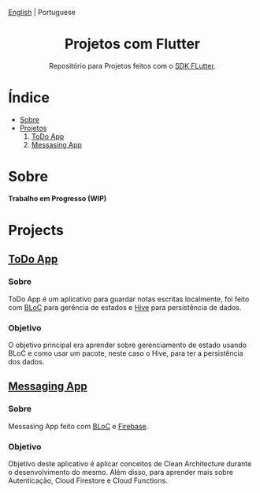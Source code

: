 [English](./README.md) | Portuguese

<h1 align="center">Projetos com Flutter</h1>

<div align="center">

Repositório para Projetos feitos com o [SDK FLutter](https://flutter.dev/).

</div>

# Índice

- [Sobre](#about)
- [Projetos](#projects)
  1. [ToDo App](#todo-app)
  2. [Messasing App](#messaging-app)

# Sobre

**Trabalho em Progresso (WIP)**

# Projects

## [ToDo App](./ToDo-App/android)

### Sobre

ToDo App é um aplicativo para guardar notas escritas localmente, foi feito com [BLoC](https://pub.dev/packages/flutter_bloc) para gerência de estados e [Hive](https://pub.dev/packages/hive_flutter) para persistência de dados.

### Objetivo

O objetivo principal era aprender sobre gerenciamento de estado usando BLoC e como usar um pacote, neste caso o Hive, para ter a persistência dos dados.

## [Messaging App](./Messasing-App/)

### Sobre

Messasing App feito com [BLoC](https://pub.dev/packages/flutter_bloc) e [Firebase](https://firebase.flutter.dev/docs/overview/).

### Objetivo

Objetivo deste aplicativo é aplicar conceitos de Clean Architecture durante o desenvolvimento do mesmo. Além disso, para aprender mais sobre Autenticação, Cloud Firestore e Cloud Functions.
